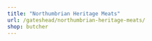 ```yaml
---
title: "Northumbrian Heritage Meats"
url: /gateshead/northumbrian-heritage-meats/
shop: butcher
---
```

